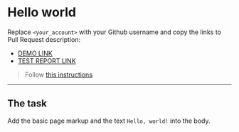 # Hello world
Replace `<your_account>` with your Github username and copy the links to Pull Request description:
- [DEMO LINK](https://anatolii-zarytskyi.github.io/layout_hello-world/)
- [TEST REPORT LINK](https://anatolii-zarytskyi.github.io/layout_hello-world/report/html_report/)

> Follow [this instructions](https://mate-academy.github.io/layout_task-guideline/#how-to-solve-the-layout-tasks-on-github)
___

## The task
Add the basic page markup and the text `Hello, world!` into the body.
